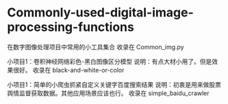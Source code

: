 # Commonly-used-digital-image-processing-functions
在数字图像处理项目中常用的小工具集合
收录在 Common_img.py

小项目1：卷积神经网络彩色-黑白图像区分模型
说明：有点大材小用了。但是效果很好。
收录在 black-and-white-or-color

小项目1：简单的小爬虫抓紧自定义关键字百度搜索结果
说明：初衷是用来做股票舆情监督获取数据。其他应用场景应该也行。
收录在 simple_baidu_crawler

